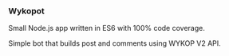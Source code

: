 ### Wykopot

Small Node.js app written in ES6 with 100% code coverage.

Simple bot that builds post and comments using WYKOP V2 API.
